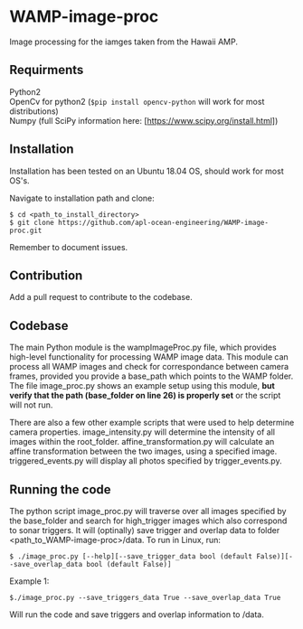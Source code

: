 # WAMP-image-proc
Image processing for the iamges taken from the Hawaii AMP.

## Requirments
Python2  
OpenCv for python2 (```$pip install opencv-python``` will work for most distributions)  
Numpy (full SciPy information here: [https://www.scipy.org/install.html])   

## Installation
Installation has been tested on an Ubuntu 18.04 OS, should work for most OS's.  

Navigate to installation path and clone:  
```
$ cd <path_to_install_directory>  
$ git clone https://github.com/apl-ocean-engineering/WAMP-image-proc.git  
```
Remember to document issues.  

## Contribution
Add a pull request to contribute to the codebase.  

## Codebase
The main Python module is the wampImageProc.py file, which provides high-level functionality for processing WAMP image data. This module can process all WAMP images and check for correspondance between camera frames, provided you provide a base_path which points to the WAMP folder. The file image_proc.py shows an example setup using this module, **but verify that the path (base_folder on line 26) is properly set** or the script will not run.  

There are also a few other example scripts that were used to help determine camera properties. image_intensity.py will determine the intensity of all images within the root_folder. affine_transformation.py will calculate an affine transformation between the two images, using a specified image. triggered_events.py will display all photos specified by trigger_events.py.  

## Running the code
The python script image_proc.py will traverse over all images specified by the base_folder and search for high_trigger images which also correspond to sonar triggers. It will (optinally) save trigger and overlap data to folder <path_to_WAMP-image-proc>/data. To run in Linux, run:
```
$ ./image_proc.py [--help][--save_trigger_data bool (default False)][--save_overlap_data bool (default False)]
```    

Example 1:
```
$./image_proc.py --save_triggers_data True --save_overlap_data True  
```
Will run the code and save triggers and overlap information to /data.  


